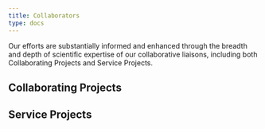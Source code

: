 ```yaml
---
title: Collaborators
type: docs
---
```


Our efforts are substantially informed and enhanced through the breadth and depth of scientific expertise of our collaborative liaisons, including both Collaborating Projects and Service Projects.

## Collaborating Projects

## Service Projects
